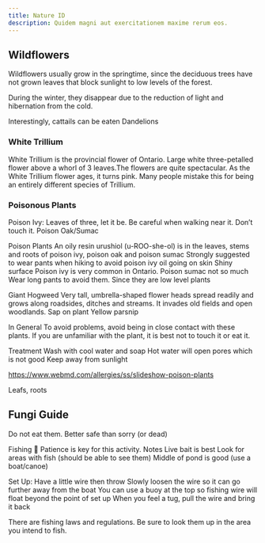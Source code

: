 ```yaml
---
title: Nature ID
description: Quidem magni aut exercitationem maxime rerum eos.
---
```


## Wildflowers
Wildflowers usually grow in the springtime, since the deciduous trees have not grown leaves that block sunlight to low levels of the forest.

During the winter, they disappear due to the reduction of light and hibernation from the cold.


Interestingly, cattails can be eaten 
Dandelions

### White Trillium 
White Trillium is the provincial flower of Ontario.
Large white three-petalled flower above a whorl of 3 leaves.The flowers are quite spectacular.
As the White Trillium flower ages, it turns pink. Many people mistake this for being an entirely different species of Trillium.

### Poisonous Plants
Poison Ivy: Leaves of three, let it be. Be careful when walking near it. Don’t touch it.
Poison Oak/Sumac

Poison Plants
An oily resin urushiol (u-ROO-she-ol) is in the leaves, stems and roots of poison ivy, poison oak and poison sumac
Strongly suggested to wear pants when hiking to avoid poison ivy oil going on skin
Shiny surface
Poison ivy is very common in Ontario. Poison sumac not so much
Wear long pants to avoid them. Since they are low level plants

Giant Hogweed
Very tall, umbrella-shaped flower heads
spread readily and grows along roadsides, ditches and streams. It invades old fields and open woodlands.
Sap on plant
Yellow parsnip

In General
To avoid problems, avoid being in close contact with these plants. If you are unfamiliar with the plant, it is best not to touch it or eat it.

Treatment
Wash with cool water and soap
Hot water will open pores which is not good
Keep away from sunlight

https://www.webmd.com/allergies/ss/slideshow-poison-plants

Leafs, roots

## Fungi Guide
Do not eat them. Better safe than sorry (or dead)


Fishing 🎣 
Patience is key for this activity. 
Notes
Live bait is best 
Look for areas with fish (should be able to see them)
Middle of pond is good (use a boat/canoe)

Set Up:
Have a little wire then throw 
Slowly loosen the wire so it can go further away from the boat
You can use a buoy at the top so fishing wire will float beyond the point of set up
When you feel a tug, pull the wire and bring it back

There are fishing laws and regulations. Be sure to look them up in the area you intend to fish.



